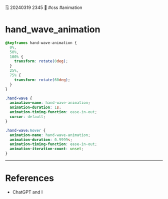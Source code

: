 🗓️️ 20240319 2345
📎 #css #animation

# hand_wave_animation

```css
@keyframes hand-wave-animation {
  0%,
  50%,
  100% {
    transform: rotate(0deg);
  }
  25%,
  75% {
    transform: rotate(60deg);
  }
}

.hand-wave {
  animation-name: hand-wave-animation;
  animation-duration: 1s;
  animation-timing-function: ease-in-out;
  cursor: default;
}

.hand-wave:hover {
  animation-name: hand-wave-animation;
  animation-duration: 0.9999s;
  animation-timing-function: ease-in-out;
  animation-iteration-count: unset;
}
```

---

# References

- ChatGPT and I
